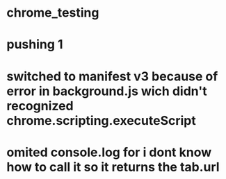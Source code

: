 # chrome_testing
# pushing 1
# switched to manifest v3 because of error in background.js wich didn't recognized chrome.scripting.executeScript
# omited console.log for i dont know how to call it so it returns the tab.url